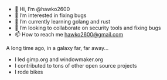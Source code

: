 - 👋 Hi, I’m @hawko2600
- 👀 I’m interested in fixing bugs
- 🌱 I’m currently learning golang and rust
- 💞️ I’m looking to collaborate on security tools and fixing bugs
- 📫 How to reach me <hawko2600@gmail.com>

A long time ago, in a galaxy far, far away...
- I led gimp.org and windowmaker.org
- I contributed to tons of other open source projects
- I rode bikes

<!---
hawko2600/hawko2600 is a ✨ special ✨ repository because its `README.md` (this file) appears on your GitHub profile.
You can click the Preview link to take a look at your changes.
--->
